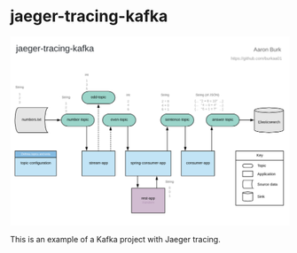 # jaeger-tracing-kafka

![alt text](jaeger-tracing-kafka.png)

This is an example of a Kafka project with Jaeger tracing.
